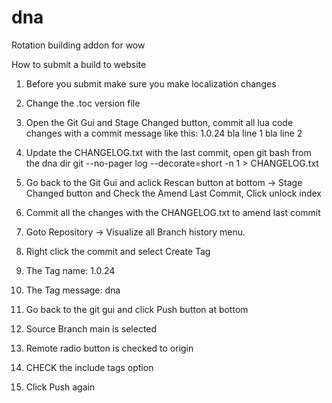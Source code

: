 # dna
Rotation building addon for wow

How to submit a build to website

1. Before you submit make sure you make localization changes
2. Change the .toc version file
3. Open the Git Gui and Stage Changed button, commit all lua code changes with a commit message like this:
1.0.24
bla line 1
bla line 2

4. Update the CHANGELOG.txt with the last commit, open git bash from the dna dir
git --no-pager log --decorate=short -n 1 > CHANGELOG.txt
5. Go back to the Git Gui and aclick Rescan button at bottom -> Stage Changed button and Check the Amend Last Commit, Click unlock index
6. Commit all the changes with the CHANGELOG.txt to amend last commit

7. Goto Repository -> Visualize all Branch history menu.
8. Right click the commit and select Create Tag
9. The Tag name:
1.0.24

10. The Tag message:
dna

11. Go back to the git gui and click Push button at bottom
12. Source Branch main is selected
13. Remote radio button is checked to origin
14. CHECK the include tags option
15. Click Push again